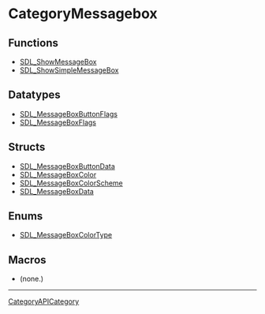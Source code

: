 # CategoryMessagebox

## Functions

<!-- DO NOT HAND-EDIT CATEGORY LISTS, THEY ARE AUTOGENERATED AND WILL BE OVERWRITTEN, BASED ON TAGS IN INDIVIDUAL PAGE FOOTERS. EDIT THOSE INSTEAD. -->
<!-- BEGIN CATEGORY LIST: CategoryMessagebox, CategoryAPIFunction -->
- [SDL_ShowMessageBox](SDL_ShowMessageBox)
- [SDL_ShowSimpleMessageBox](SDL_ShowSimpleMessageBox)
<!-- END CATEGORY LIST -->

## Datatypes

<!-- DO NOT HAND-EDIT CATEGORY LISTS, THEY ARE AUTOGENERATED AND WILL BE OVERWRITTEN, BASED ON TAGS IN INDIVIDUAL PAGE FOOTERS. EDIT THOSE INSTEAD. -->
<!-- BEGIN CATEGORY LIST: CategoryMessagebox, CategoryAPIDatatype -->
- [SDL_MessageBoxButtonFlags](SDL_MessageBoxButtonFlags)
- [SDL_MessageBoxFlags](SDL_MessageBoxFlags)
<!-- END CATEGORY LIST -->

## Structs

<!-- DO NOT HAND-EDIT CATEGORY LISTS, THEY ARE AUTOGENERATED AND WILL BE OVERWRITTEN, BASED ON TAGS IN INDIVIDUAL PAGE FOOTERS. EDIT THOSE INSTEAD. -->
<!-- BEGIN CATEGORY LIST: CategoryMessagebox, CategoryAPIStruct -->
- [SDL_MessageBoxButtonData](SDL_MessageBoxButtonData)
- [SDL_MessageBoxColor](SDL_MessageBoxColor)
- [SDL_MessageBoxColorScheme](SDL_MessageBoxColorScheme)
- [SDL_MessageBoxData](SDL_MessageBoxData)
<!-- END CATEGORY LIST -->

## Enums

<!-- DO NOT HAND-EDIT CATEGORY LISTS, THEY ARE AUTOGENERATED AND WILL BE OVERWRITTEN, BASED ON TAGS IN INDIVIDUAL PAGE FOOTERS. EDIT THOSE INSTEAD. -->
<!-- BEGIN CATEGORY LIST: CategoryMessagebox, CategoryAPIEnum -->
- [SDL_MessageBoxColorType](SDL_MessageBoxColorType)
<!-- END CATEGORY LIST -->

## Macros

<!-- DO NOT HAND-EDIT CATEGORY LISTS, THEY ARE AUTOGENERATED AND WILL BE OVERWRITTEN, BASED ON TAGS IN INDIVIDUAL PAGE FOOTERS. EDIT THOSE INSTEAD. -->
<!-- BEGIN CATEGORY LIST: CategoryMessagebox, CategoryAPIMacro -->
- (none.)
<!-- END CATEGORY LIST -->


----
[CategoryAPICategory](CategoryAPICategory)


